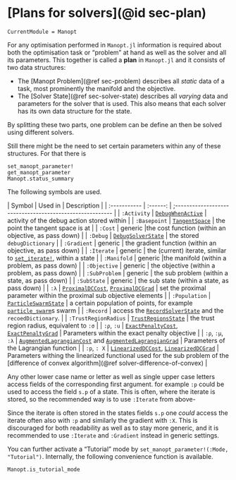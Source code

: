 # [Plans for solvers](@id sec-plan)

```@meta
CurrentModule = Manopt
```

For any optimisation performed in `Manopt.jl`
information is required about both the optimisation task or “problem” at hand as well as the solver and all its parameters.
This together is called a __plan__ in `Manopt.jl` and it consists of two data structures:

* The [Manopt Problem](@ref sec-problem) describes all _static_ data of a task, most prominently the manifold and the objective.
* The [Solver State](@ref sec-solver-state) describes all _varying_ data and parameters for the solver that is used. This also means that each solver has its own data structure for the state.

By splitting these two parts, one problem can be define an then be solved  using different solvers.

Still there might be the need to set certain parameters within any of these structures. For that there is

```@docs
set_manopt_parameter!
get_manopt_parameter
Manopt.status_summary
```

The following symbols are used.

| Symbol       | Used in | Description                                                |
| :----------- | :------: | ;-------------------------------------------------------- |
| `:Activity` | [`DebugWhenActive`](@ref) | activity of the debug action stored within |
| `:Basepoint` | [`TangentSpace`]() | the point the tangent space is at |
| `:Cost` | generic |the cost function (within an objective, as pass down) |
| `:Debug` | [`DebugSolverState`](@ref) | the stored `debugDictionary` |
| `:Gradient` | generic | the gradient function (within an objective, as pass down) |
| `:Iterate` | generic | the (current) iterate, similar to [`set_iterate!`](@ref), within a state |
| `:Manifold` | generic |the manifold (within a problem, as pass down) |
| `:Objective` | generic | the objective (within a problem, as pass down) |
| `:SubProblem` | generic | the sub problem (within a state, as pass down) |
| `:SubState` | generic | the sub state (within a state, as pass down) |
| `:λ` | [`ProximalDCCost`](@ref), [`ProximalDCGrad`](@ref) | set the proximal parameter within the proximal sub objective elements |
| `:Population`     | [`ParticleSwarmState`](@ref) | a certain population of points, for example [`particle_swarm`](@ref)s swarm |
| `:Record` | access the [`RecordSolverState`](@ref) and the `recoedDictionary`. |
| `:TrustRegionRadius` | [`TrustRegionsState`](@ref) | the trust region radius, equivalent to `:σ` |
| `:ρ`, `:u` | [`ExactPenaltyCost`](@ref), [`ExactPenaltyGrad`](@ref) | Parameters within the exact penalty objective |
| `:ρ`, `:μ`, `:λ` | [`AugmentedLagrangianCost`](@ref) and [`AugmentedLagrangianGrad`](@ref) | Parameters of the Lagrangian function |
| `:p`, `: X` | [`LinearizedDCCost`](@ref), [`LinearizedDCGrad`](@ref) | Parameters withing the linearized functional used for the sub problem of the [difference of convex algorithm](@ref solver-difference-of-convex) |

Any other lower case name or letter as well as single upper case letters access fields of the corresponding first argument.
for example `:p` could be used to access the field `s.p` of a state.
This is often, where the iterate is stored, so the recommended way is to use `:Iterate` from above-

Since the iterate is often stored in the states fields `s.p` one _could_ access the iterate
often also with `:p` and similarly the gradient with `:X`.
This is discouraged for both readability as well as to stay more generic, and it is recommended
to use `:Iterate` and `:Gradient` instead in generic settings.

You can further activate a “Tutorial” mode by `set_manopt_parameter!(:Mode, "Tutorial")`. Internally, the following convenience function is available.

```@docs
Manopt.is_tutorial_mode
```